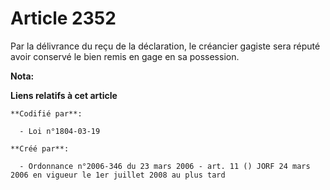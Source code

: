 # Article 2352

Par la délivrance du reçu de la déclaration, le créancier gagiste sera réputé avoir conservé le bien remis en gage en sa
possession.

**Nota:**



**Liens relatifs à cet article**

	**Codifié par**:

	  - Loi n°1804-03-19

	**Créé par**:

	  - Ordonnance n°2006-346 du 23 mars 2006 - art. 11 () JORF 24 mars 2006 en vigueur le 1er juillet 2008 au plus tard
